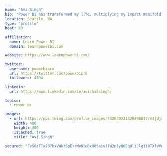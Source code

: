 ```yaml
---
name: "Avi Singh"
bio: "Power BI has transformed my life, multiplying my impact manifold. Now I am on a mission to spread the word and share the knowledge"
location: Seattle, WA
type: "profile"
heat: 83

affiliation:
  name: Learn Power BI
  domain: learnpowerbi.com

website: https://www.learnpowerbi.com/

twitter:
  username: powerbipro
  url: https://twitter.com/powerbipro
  followers: 4594

linkedin:
  url: https://www.linkedin.com/in/avichalsingh/

topics:
  - Power BI

images:
  - url: https://pbs.twimg.com/profile_images/732049231326806017/m4jUj2Lu_400x400.jpg
    width: 400
    height: 400
    isCached: true
    title: "Avi Singh"

secured: "FeS8zTTa207bxVWktSpE+rMeNkuDxH05aivJlW2nlyQOEqUliJlgii9TXlVVmfvQqv58NmJ0m0d81Bd6s5R5sT/pShGhdj4YOjDfTWdHSL54vNBjeMGkIefTGXNK9nOiBadx1wu2FVcNSGwCOj2az376L6tTiwVKSlWa1nHyEYp9AzrgjAZr973fhbKYMpGTyHcIrrj9ayFgfY/W5SgU9B+4s2V8XknAVvgsNmRpRCemkknXe8pymQMPsxPGdmx6COLwOOQ2og3KAbarvi+Ku2QuOojRz8po48FETJGoxOJCKd2G2uSjXrkxC5XV/lDrN9UWS8vXQ9JjXhrSCRwb7mlYJAANMXvqOqzycAAfV3aOs/Z4ynyJExVcBuENupUWy6Gm02d6CtqRqeb5EDG67qek8DZrzKB84AbjEZ9Weog=;AEKQ2p05e3Y0wm4+2R+DIQ=="
---
```


